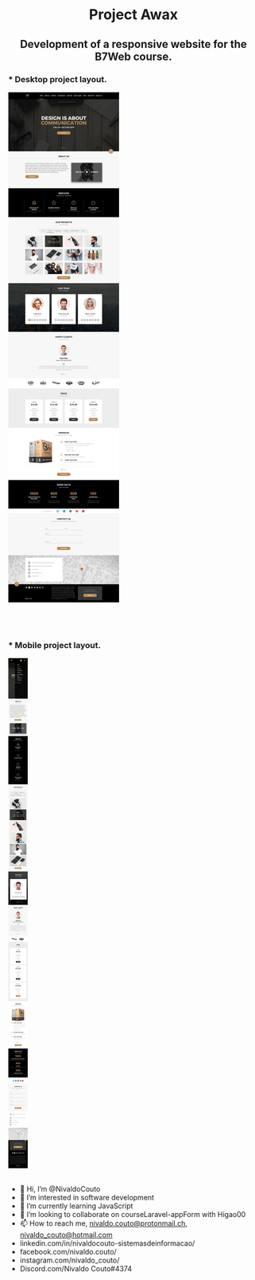 <h1 align="center">Project Awax</h1>

<h2 align="center">Development of a responsive website for the B7Web course.</h2> 

<h3>* Desktop project layout.</h3>

![layout desktop](https://github.com/NivaldoCouto/projectAwax/blob/main/layout/LAYOUT_DESKTOP.jpg)
</br></br></br>
#
<h3>* Mobile project layout.</h3>

![layout mobile](https://github.com/NivaldoCouto/projectAwax/blob/main/layout/LAYOUT_MOBILE.jpg)
##

 
- 👋 Hi, I’m @NivaldoCouto
- 👀 I’m interested in software development
- 🌱 I’m currently learning JavaScript
- 💞️ I’m looking to collaborate on courseLaravel-appForm with Higao00
- 📫 How to reach me, nivaldo.couto@protonmail.ch, nivaldo_couto@hotmail.com
- linkedin.com/in/nivaldocouto-sistemasdeinformacao/
- facebook.com/nivaldo.couto/
- instagram.com/nivaldo_couto/
- Discord.com/Nivaldo Couto#4374

<!---
NivaldoCouto/NivaldoCouto is a ✨ special ✨ repository because its `README.md` (this file) appears on your GitHub profile.
You can click the Preview link to take a look at your changes.//
--->



